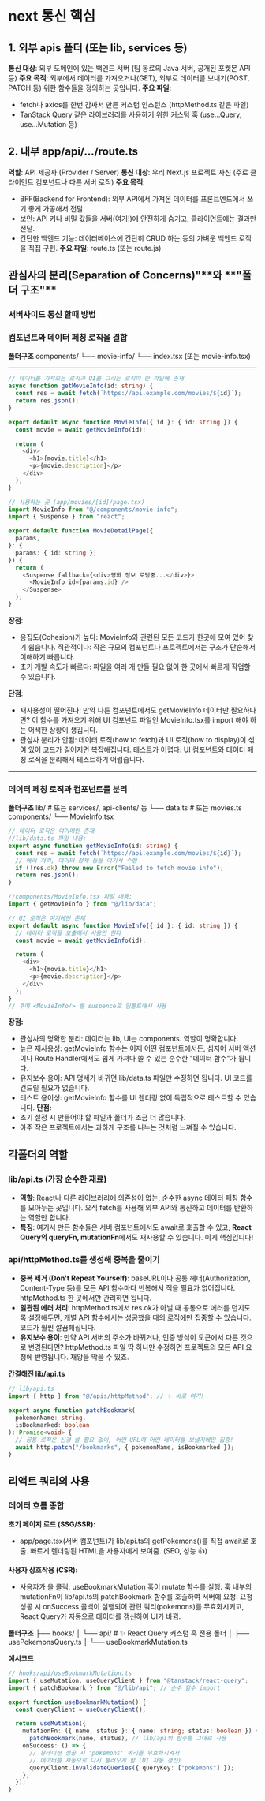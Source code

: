 # next 통신 핵심

## 1. 외부 apis 폴더 (또는 lib, services 등)

**통신 대상**: 외부 도메인에 있는 백엔드 서버 (팀 동료의 Java 서버, 공개된 포켓몬 API 등)
**주요 목적**: 외부에서 데이터를 가져오거나(GET), 외부로 데이터를 보내기(POST, PATCH 등) 위한 함수들을 정의하는 곳입니다.
**주요 파일**:

- fetch나 axios를 한번 감싸서 만든 커스텀 인스턴스 (httpMethod.ts 같은 파일)
- TanStack Query 같은 라이브러리를 사용하기 위한 커스텀 훅 (use...Query, use...Mutation 등)

## 2. 내부 app/api/.../route.ts

**역할**: API 제공자 (Provider / Server)
**통신 대상**: 우리 Next.js 프로젝트 자신 (주로 클라이언트 컴포넌트나 다른 서버 로직)
**주요 목적**:

- BFF(Backend for Frontend): 외부 API에서 가져온 데이터를 프론트엔드에서 쓰기 좋게 가공해서 전달.
- 보안: API 키나 비밀 값들을 서버(여기!)에 안전하게 숨기고, 클라이언트에는 결과만 전달.
- 간단한 백엔드 기능: 데이터베이스에 간단히 CRUD 하는 등의 가벼운 백엔드 로직을 직접 구현.
  **주요 파일**:
  route.ts (또는 route.js)

## 관심사의 분리(Separation of Concerns)"**와 **"폴더 구조"\*\*

### 서버사이드 통신 할때 방법

### 컴포넌트와 데이터 페칭 로직을 결합

**폴더구조**
components/
└── movie-info/
└── index.tsx (또는 movie-info.tsx)

---

```ts
// 데이터를 가져오는 로직과 UI를 그리는 로직이 한 파일에 존재
async function getMovieInfo(id: string) {
  const res = await fetch(`https://api.example.com/movies/${id}`);
  return res.json();
}

export default async function MovieInfo({ id }: { id: string }) {
  const movie = await getMovieInfo(id);

  return (
    <div>
      <h1>{movie.title}</h1>
      <p>{movie.description}</p>
    </div>
  );
}

// 사용하는 곳 (app/movies/[id]/page.tsx)
import MovieInfo from "@/components/movie-info";
import { Suspense } from "react";

export default function MovieDetailPage({
  params,
}: {
  params: { id: string };
}) {
  return (
    <Suspense fallback={<div>영화 정보 로딩중...</div>}>
      <MovieInfo id={params.id} />
    </Suspense>
  );
}
```

**장점**:

- 응집도(Cohesion)가 높다: MovieInfo와 관련된 모든 코드가 한곳에 모여 있어 찾기 쉽습니다.
  직관적이다: 작은 규모의 컴포넌트나 프로젝트에서는 구조가 단순해서 이해하기 빠릅니다.
- 초기 개발 속도가 빠르다: 파일을 여러 개 만들 필요 없이 한 곳에서 빠르게 작업할 수 있습니다.

**단점**:

- 재사용성이 떨어진다: 만약 다른 컴포넌트에서도 getMovieInfo 데이터만 필요하다면? 이 함수를 가져오기 위해 UI 컴포넌트 파일인 MovieInfo.tsx를 import 해야 하는 어색한 상황이 생깁니다.
- 관심사 분리가 안됨: 데이터 로직(how to fetch)과 UI 로직(how to display)이 섞여 있어 코드가 길어지면 복잡해집니다.
  테스트가 어렵다: UI 컴포넌트와 데이터 페칭 로직을 분리해서 테스트하기 어렵습니다.

---

### 데이터 페칭 로직과 컴포넌트를 분리

**폴더구조**
lib/ # 또는 services/, api-clients/ 등
└── data.ts # 또는 movies.ts
components/
└── MovieInfo.tsx

```ts
// 데이터 로직은 여기에만 존재
//lib/data.ts 파일 내용:
export async function getMovieInfo(id: string) {
  const res = await fetch(`https://api.example.com/movies/${id}`);
  // 에러 처리, 데이터 정제 등을 여기서 수행
  if (!res.ok) throw new Error("Failed to fetch movie info");
  return res.json();
}

//components/MovieInfo.tsx 파일 내용:
import { getMovieInfo } from "@/lib/data";

// UI 로직은 여기에만 존재
export default async function MovieInfo({ id }: { id: string }) {
  // 데이터 로직을 호출해서 사용만 한다
  const movie = await getMovieInfo(id);

  return (
    <div>
      <h1>{movie.title}</h1>
      <p>{movie.description}</p>
    </div>
  );
}
// 후에 <MovieInfo/> 를 suspence로 임폴트해서 사용
```

**장점:**

- 관심사의 명확한 분리: 데이터는 lib, UI는 components. 역할이 명확합니다.
- 높은 재사용성: getMovieInfo 함수는 이제 어떤 컴포넌트에서든, 심지어 서버 액션이나 Route Handler에서도 쉽게 가져다 쓸 수 있는 순수한 "데이터 함수"가 됩니다.
- 유지보수 용이: API 명세가 바뀌면 lib/data.ts 파일만 수정하면 됩니다. UI 코드를 건드릴 필요가 없습니다.
- 테스트 용이성: getMovieInfo 함수를 UI 렌더링 없이 독립적으로 테스트할 수 있습니다.
  **단점:**
- 초기 설정 시 만들어야 할 파일과 폴더가 조금 더 많습니다.
- 아주 작은 프로젝트에서는 과하게 구조를 나누는 것처럼 느껴질 수 있습니다.

## 각폴더의 역할

### lib/api.ts (가장 순수한 재료)

- **역할**: React나 다른 라이브러리에 의존성이 없는, 순수한 async 데이터 페칭 함수를 모아두는 곳입니다. 오직 fetch를 사용해 외부 API와 통신하고 데이터를 반환하는 역할만 합니다.
- **특징**: 여기서 만든 함수들은 서버 컴포넌트에서도 await로 호출할 수 있고, **React Query의 queryFn, mutationFn**에서도 재사용할 수 있습니다. 이게 핵심입니다!

### api/httpMethod.ts를 생성해 중복을 줄이기

- **중복 제거 (Don't Repeat Yourself)**: baseURL이나 공통 헤더(Authorization, Content-Type 등)를 모든 API 함수마다 반복해서 적을 필요가 없어집니다. httpMethod.ts 한 곳에서만 관리하면 됩니다.
- **일관된 에러 처리**: httpMethod.ts에서 res.ok가 아닐 때 공통으로 에러를 던지도록 설정해두면, 개별 API 함수에서는 성공했을 때의 로직에만 집중할 수 있습니다. 코드가 훨씬 깔끔해집니다.
- **유지보수 용이**: 만약 API 서버의 주소가 바뀌거나, 인증 방식이 토큰에서 다른 것으로 변경된다면? httpMethod.ts 파일 딱 하나만 수정하면 프로젝트의 모든 API 요청에 반영됩니다. 재앙을 막을 수 있죠.

**간결해진 lib/api.ts**

```ts
// lib/api.ts
import { http } from "@/apis/httpMethod"; // ✨ 바로 여기!

export async function patchBookmark(
  pokemonName: string,
  isBookmarked: boolean
): Promise<void> {
  // 공통 로직은 신경 쓸 필요 없이, 어떤 URL에 어떤 데이터를 보낼지에만 집중!
  await http.patch("/bookmarks", { pokemonName, isBookmarked });
}
```

## 리액트 쿼리의 사용

### 데이터 흐름 종합

**초기 페이지 로드 (SSG/SSR):**

- app/page.tsx(서버 컴포넌트)가 lib/api.ts의 getPokemons()를 직접 await로 호출.
  빠르게 렌더링된 HTML을 사용자에게 보여줌. (SEO, 성능 👍)

**사용자 상호작용 (CSR):**

- 사용자가 <BookmarkButton>을 클릭.
  useBookmarkMutation 훅이 mutate 함수를 실행.
  훅 내부의 mutationFn이 lib/api.ts의 patchBookmark 함수를 호출하여 서버에 요청.
  요청 성공 시 onSuccess 콜백이 실행되어 관련 쿼리(pokemons)를 무효화시키고, React Query가 자동으로 데이터를 갱신하여 UI가 바뀜.

**폴더구조**
├── hooks/
│ └── api/ # ✨ React Query 커스텀 훅 전용 폴더
│ ├── usePokemonsQuery.ts
│ └── useBookmarkMutation.ts

**예시코드**

```ts
// hooks/api/useBookmarkMutation.ts
import { useMutation, useQueryClient } from "@tanstack/react-query";
import { patchBookmark } from "@/lib/api"; // 순수 함수 import

export function useBookmarkMutation() {
  const queryClient = useQueryClient();

  return useMutation({
    mutationFn: ({ name, status }: { name: string; status: boolean }) =>
      patchBookmark(name, status), // lib/api의 함수를 그대로 사용
    onSuccess: () => {
      // 뮤테이션 성공 시 'pokemons' 쿼리를 무효화시켜서
      // 데이터를 자동으로 다시 불러오게 함 (UI 자동 갱신)
      queryClient.invalidateQueries({ queryKey: ["pokemons"] });
    },
  });
}
```
